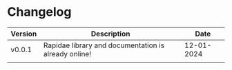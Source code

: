 # Changelog

| Version | Description                                          | Date     |
|---------|------------------------------------------------------|----------|
| v0.0.1  | Rapidae library and documentation is already online! |12-01-2024|
|         |                                                      |          |
